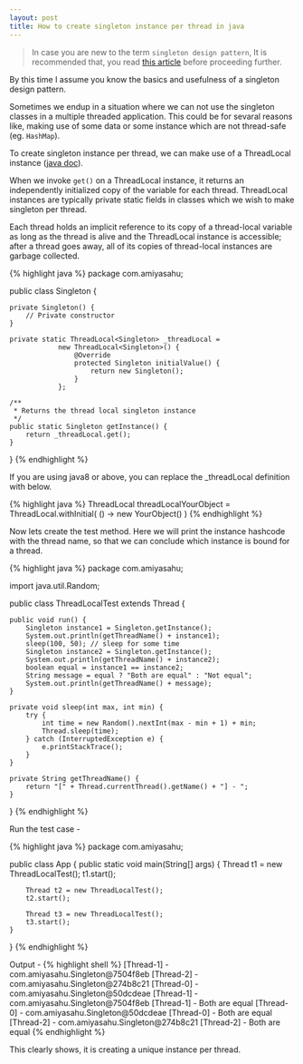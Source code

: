 ```yaml
---
layout: post
title: How to create singleton instance per thread in java
---
```


> In case you are new to the term `singleton design pattern`, It is recommended that, you read [this article](https://www.tutorialspoint.com/java/java_using_singleton.htm) before proceeding further.

By this time I assume you know the basics and usefulness of a singleton design pattern. 

Sometimes we endup in a situation where we can not use the singleton classes in a multiple threaded application. This could be for sevaral reasons like, making use of some data or some instance which are not thread-safe (eg. `HashMap`). 

To create singleton instance per thread, we can make use of a ThreadLocal instance ([java doc](http://docs.oracle.com/javase/7/docs/api/java/lang/ThreadLocal.html)). 

When we invoke `get()` on a ThreadLocal instance, it returns an independently initialized copy of the variable for each thread. ThreadLocal instances are typically private static fields in classes which we wish to make singleton per thread.

Each thread holds an implicit reference to its copy of a thread-local variable as long as the thread is alive and the ThreadLocal instance is accessible; after a thread goes away, all of its copies of thread-local instances are garbage collected.

{% highlight java %}
package com.amiyasahu;

public class Singleton {

    private Singleton() {
        // Private constructor
    }

    private static ThreadLocal<Singleton> _threadLocal = 
                new ThreadLocal<Singleton>() {
                    @Override
                    protected Singleton initialValue() {
                        return new Singleton();
                    }
                };

    /**
     * Returns the thread local singleton instance
     */
    public static Singleton getInstance() {
        return _threadLocal.get();
    }
}
{% endhighlight %}

If you are using java8 or above, you can replace the _threadLocal definition with below.

{% highlight java %}
ThreadLocal<YourObject> threadLocalYourObject = ThreadLocal.withInitial( () -> new YourObject() )
{% endhighlight %}

Now lets create the test method. Here we will print the instance hashcode with the thread name, so that we can conclude which instance is bound for a thread.

{% highlight java %}
package com.amiyasahu;

import java.util.Random;

public class ThreadLocalTest extends Thread {

    public void run() {
        Singleton instance1 = Singleton.getInstance();
        System.out.println(getThreadName() + instance1);
        sleep(100, 50); // sleep for some time
        Singleton instance2 = Singleton.getInstance();
        System.out.println(getThreadName() + instance2);
        boolean equal = instance1 == instance2;
        String message = equal ? "Both are equal" : "Not equal";
        System.out.println(getThreadName() + message);
    }

    private void sleep(int max, int min) {
        try {
            int time = new Random().nextInt(max - min + 1) + min;
            Thread.sleep(time);
        } catch (InterruptedException e) {
            e.printStackTrace();
        }
    }

    private String getThreadName() {
        return "[" + Thread.currentThread().getName() + "] - ";
    }

}
{% endhighlight %}

Run the test case -

{% highlight java %}
package com.amiyasahu;

public class App {
    public static void main(String[] args) {
        Thread t1 = new ThreadLocalTest();
        t1.start();
        
        Thread t2 = new ThreadLocalTest();
        t2.start();
        
        Thread t3 = new ThreadLocalTest();
        t3.start();
    }
}
{% endhighlight %}

Output - 
{% highlight shell %}
[Thread-1] - com.amiyasahu.Singleton@7504f8eb
[Thread-2] - com.amiyasahu.Singleton@274b8c21
[Thread-0] - com.amiyasahu.Singleton@50dcdeae
[Thread-1] - com.amiyasahu.Singleton@7504f8eb
[Thread-1] - Both are equal
[Thread-0] - com.amiyasahu.Singleton@50dcdeae
[Thread-0] - Both are equal
[Thread-2] - com.amiyasahu.Singleton@274b8c21
[Thread-2] - Both are equal
{% endhighlight %}

This clearly shows, it is creating a unique instance per thread.
